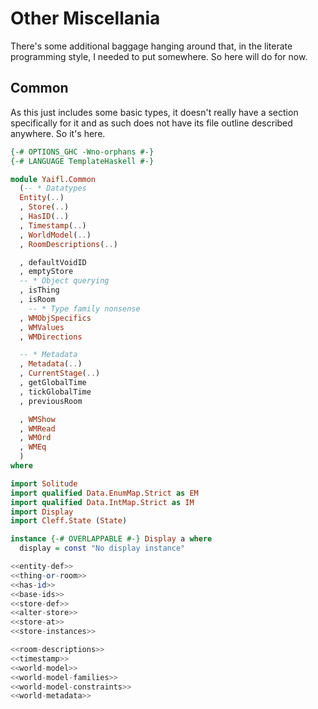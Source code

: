 # Other Miscellania

There's some additional baggage hanging around that, in the literate programming style, I needed to put somewhere. So here will do for now.

## Common

As this just includes some basic types, it doesn't really have a section specifically for it and as such does not have its file outline described anywhere. So it's here.

```haskell file=src/Yaifl/Common.hs
{-# OPTIONS_GHC -Wno-orphans #-}
{-# LANGUAGE TemplateHaskell #-}

module Yaifl.Common
  (-- * Datatypes
  Entity(..)
  , Store(..)
  , HasID(..)
  , Timestamp(..)
  , WorldModel(..)
  , RoomDescriptions(..)

  , defaultVoidID
  , emptyStore
  -- * Object querying
  , isThing
  , isRoom
    -- * Type family nonsense
  , WMObjSpecifics
  , WMValues
  , WMDirections

  -- * Metadata
  , Metadata(..)
  , CurrentStage(..)
  , getGlobalTime
  , tickGlobalTime
  , previousRoom

  , WMShow
  , WMRead
  , WMOrd
  , WMEq
  )
where

import Solitude
import qualified Data.EnumMap.Strict as EM
import qualified Data.IntMap.Strict as IM
import Display
import Cleff.State (State)

instance {-# OVERLAPPABLE #-} Display a where
  display = const "No display instance"

<<entity-def>>
<<thing-or-room>>
<<has-id>>
<<base-ids>>
<<store-def>>
<<alter-store>>
<<store-at>>
<<store-instances>>

<<room-descriptions>>
<<timestamp>>
<<world-model>>
<<world-model-families>>
<<world-model-constraints>>
<<world-metadata>>


```
